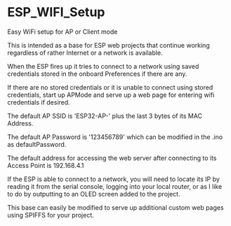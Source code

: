 # ESP_WIFI_Setup
Easy WiFi setup for AP or Client mode

This is intended  as a base for ESP web projects that continue working regardless of rather Internet or a network is available.

When the ESP fires up it tries to connect to a network using saved credentials stored in the onboard Preferences if there are any.

If there are no stored credentials or it is unable to connect using stored credentials, start up APMode and serve up a web page for entering wifi credentials if desired.

The default AP SSID is 'ESP32-AP-' plus the last 3 bytes of its MAC Address.

The default AP Password is '123456789' which can be modified in the .ino as defaultPassword.

The default address for accessing the web server after connecting to its Access Point is 192.168.4.1

If the ESP is able to connect to a network, you will need to locate its IP by reading it from the serial console, logging into your local router, or as I like to do by outputting to an OLED screen added to the project.

This base can easily be modified to serve up additional custom web pages using SPIFFS for your project.





